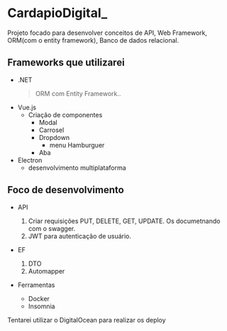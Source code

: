 # CardapioDigital_
Projeto focado para desenvolver conceitos de API, Web Framework, ORM(com o entity framework), Banco de dados relacional.

## Frameworks que utilizarei
- .NET
  > ORM com Entity Framework..     
- Vue.js
  - Criação de componentes
    - Modal
    - Carrosel
    - Dropdown
      - menu Hamburguer
    - Aba
- Electron
  - desenvolvimento multiplataforma
## Foco de desenvolvimento 
- API
  1. Criar requisições PUT, DELETE, GET, UPDATE. Os documetnando com o swagger.
  2. JWT para autenticação de usuário.
     
- EF
  1. DTO
  2. Automapper
 
- Ferramentas
  - Docker
  - Insomnia
 
Tentarei utilizar o DigitalOcean para realizar os deploy
  
